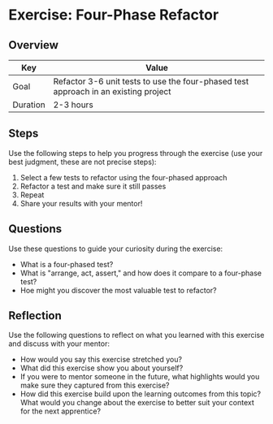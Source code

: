 # Exercise: Four-Phase Refactor

## Overview

| Key | Value |
| --- | --- |
| Goal | Refactor 3-6 unit tests to use the four-phased test approach in an existing project |
| Duration | 2-3 hours |

## Steps

Use the following steps to help you progress through the exercise (use your best judgment, these are not precise steps):

1. Select a few tests to refactor using the four-phased approach
2. Refactor a test and make sure it still passes
3. Repeat
4. Share your results with your mentor!

## Questions

Use these questions to guide your curiosity during the exercise:

- What is a four-phased test?
- What is "arrange, act, assert," and how does it compare to a four-phase test?
- Hoe might you discover the most valuable test to refactor?

## Reflection

Use the following questions to reflect on what you learned with this exercise and discuss with your mentor:

- How would you say this exercise stretched you? 
- What did this exercise show you about yourself?
- If you were to mentor someone in the future, what highlights would you make sure they captured from this exercise? 
- How did this exercise build upon the learning outcomes from this topic? What would you change about the exercise to better suit your context for the next apprentice?


